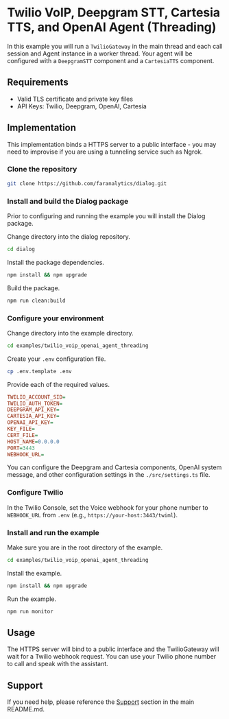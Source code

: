 # Twilio VoIP, Deepgram STT, Cartesia TTS, and OpenAI Agent (Threading)

In this example you will run a `TwilioGateway` in the main thread and each call session and Agent instance in a worker thread. Your agent will be configured with a `DeepgramSTT` component and a `CartesiaTTS` component.

## Requirements

- Valid TLS certificate and private key files
- API Keys: Twilio, Deepgram, OpenAI, Cartesia

## Implementation

This implementation binds a HTTPS server to a public interface - you may need to improvise if you are using a tunneling service such as Ngrok.

### Clone the repository

```bash
git clone https://github.com/faranalytics/dialog.git
```

### Install and build the Dialog package

Prior to configuring and running the example you will install the Dialog package.

Change directory into the dialog repository.

```bash
cd dialog
```

Install the package dependencies.

```bash
npm install && npm upgrade
```

Build the package.

```bash
npm run clean:build
```

### Configure your environment

Change directory into the example directory.

```bash
cd examples/twilio_voip_openai_agent_threading
```

Create your `.env` configuration file.

```bash
cp .env.template .env
```

Provide each of the required values.

```ini
TWILIO_ACCOUNT_SID=
TWILIO_AUTH_TOKEN=
DEEPGRAM_API_KEY=
CARTESIA_API_KEY=
OPENAI_API_KEY=
KEY_FILE=
CERT_FILE=
HOST_NAME=0.0.0.0
PORT=3443
WEBHOOK_URL=
```

You can configure the Deepgram and Cartesia components, OpenAI system message, and other configuration settings in the `./src/settings.ts` file.

### Configure Twilio

In the Twilio Console, set the Voice webhook for your phone number to `WEBHOOK_URL` from `.env` (e.g., `https://your-host:3443/twiml`).

### Install and run the example

Make sure you are in the root directory of the example.

```bash
cd examples/twilio_voip_openai_agent_threading
```

Install the example.

```bash
npm install && npm upgrade
```

Run the example.

```bash
npm run monitor
```

## Usage

The HTTPS server will bind to a public interface and the TwilioGateway will wait for a Twilio webhook request. You can use your Twilio phone number to call and speak with the assistant.

## Support

If you need help, please reference the [Support](https://github.com/faranalytics/dialog/tree/main?tab=readme-ov-file#support) section in the main README.md.
